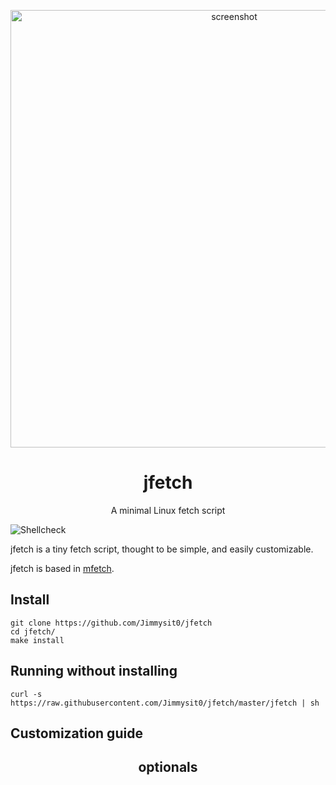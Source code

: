 <p align="center"><img alt="screenshot" src="https://media.discordapp.net/attachments/743573851685912629/784142204746465310/jfetch1.png?width=1920&height=1080" width="700px"></p>
<h1 align="center">jfetch</h1>
<p align="center">A minimal Linux fetch script</p>

![Shellcheck](https://github.com/depsterr/mfetch/workflows/Shellcheck/badge.svg)

jfetch is a tiny fetch script, thought to be simple, and easily customizable.

jfetch is based in [mfetch](https://github.com/depsterr/mfetch).

## Install
```
git clone https://github.com/Jimmysit0/jfetch
cd jfetch/
make install
```

## Running without installing 
```
curl -s https://raw.githubusercontent.com/Jimmysit0/jfetch/master/jfetch | sh
```

## Customization guide

<h2 align="center">optionals</h2>


